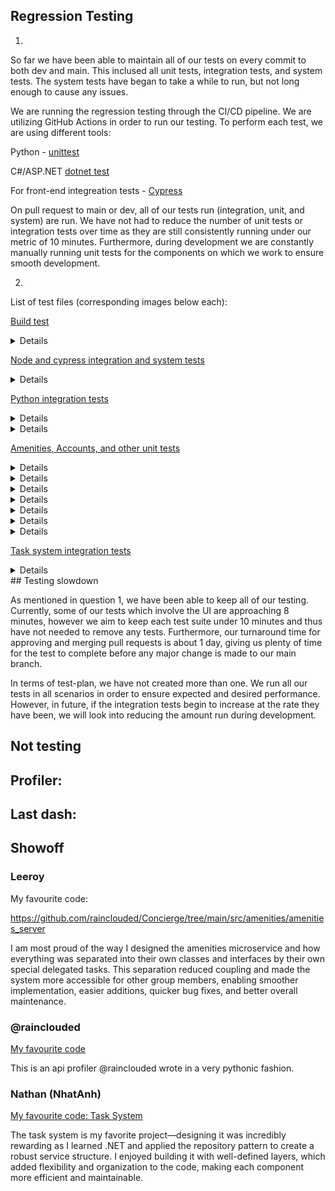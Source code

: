 ## Regression Testing


1.

So far we have been able to maintain all of our tests on every commit to both dev and main. This inclused all unit tests, integration tests, and system tests. The system tests have began to take a while to run, but not long enough to cause any issues.

We are running the regression testing through the CI/CD pipeline. We are utilizing GitHub Actions in order to run our testing. To perform each test, we are using different tools: 

 

Python - [unittest](https://github.com/python/cpython/blob/3.13/Lib/unittest/__init__.py) 

C#/ASP.NET [dotnet test](https://learn.microsoft.com/en-us/dotnet/core/tools/dotnet-test) 

For front-end integreation tests - [Cypress](https://www.cypress.io/) 

 

On pull request to main or dev, all of our tests run (integration, unit, and system) are run. We have not had to reduce the number of unit tests or integration tests over time as they are still consistently running under our metric of 10 minutes. Furthermore, during development we are constantly manually running unit tests for the components on which we work to ensure smooth development. 

2.

List of test files (corresponding images below each): 

[Build test](https://github.com/rainclouded/Concierge/blob/main/.github/workflows/docker-image.yml) 
<summary>
 <details>
  ![Build Test](/docs/sprint_2/images/build.png)
 </details>
</summary>


[Node and cypress integration and system tests](https://github.com/rainclouded/Concierge/blob/main/.github/workflows/integration_system_tests.yml) 
<summary>
 <details>
  ![Integration and System Tests](/docs/sprint_2/images/e2e_int_cypress.png)
 </details>
</summary>

[Python integration tests](https://github.com/rainclouded/Concierge/blob/main/.github/workflows/python-integration-tests.yml) 

<summary>
  <details>
  ![Intehration tests on python 3.10](/docs/sprint_2/images/python310_int.png)
 </details>
  <details>
  ![Integration tests on python 3.11](/docs/sprint_2/images/python311_int.png)
 </details>
</summary>

[Amenities, Accounts, and other unit tests](https://github.com/rainclouded/Concierge/blob/main/.github/workflows/run-unit-tests.yml) 


<summary>
 <details>
  ![Accounts on python 3.9](/docs/sprint_2/images/accounts39_unit.png)
 </details>
  <details>
  ![Accounts on python 3.10](/docs/sprint_2/images/accounts310_unit.png)
 </details>
  <details>
  ![Accounts on python 3.11](/docs/sprint_2/images/accounts_311_unit.png)
 </details>

  <details>
  ![Amenities on python 3.9](/docs/sprint_2/images/amenities_39_unit.png)
 </details>
  <details>
  ![Amenities on python 3.10](/docs/sprint_2/images/amenities_310_unit.png)
 </details>
  <details>
  ![Amenities on python 3.11](/docs/sprint_2/images/amenities_311_unit.png)
 </details>

   <details>
  ![Task system](/docs/sprint_2/images/task_unit.png)
 </details>
</summary>

[Task system integration tests](https://github.com/rainclouded/Concierge/blob/main/.github/workflows/task-system-postgres-integration-tests.yml) 

<summary>

  <details>
     ![Task system](/docs/sprint_2/images/task_system_int.png)

 </details>
</summary>
## Testing slowdown

As mentioned in question 1, we have been able to keep all of our testing. Currently, some of our tests which involve the UI are approaching 8 minutes, however we aim to keep each test suite under 10 minutes and thus have not needed to remove any tests. Furthermore, our turnaround time for approving and merging pull requests is about 1 day, giving us plenty of time for the test to complete before any major change is made to our main branch. 


In terms of test-plan, we have not created more than one. We run all our tests in all scenarios in order to ensure expected and desired performance. However, in future, if the integration tests begin to increase at the rate they have been, we will look into reducing the amount run during development.
## Not testing


## Profiler:



## Last dash:



## Showoff

### Leeroy
My favourite code:

https://github.com/rainclouded/Concierge/tree/main/src/amenities/amenities_server

I am most proud of the way I designed the amenities microservice and how everything was separated into their own classes and interfaces by their own special delegated tasks. This separation reduced coupling and made the system more accessible for other group members, enabling smoother implementation, easier additions, quicker bug fixes, and better overall maintenance.

### @rainclouded
[My favourite code](https://github.com/rainclouded/Concierge/blob/main/src/system_tests/api_profiling/api_profiler.py)


This is an api profiler @rainclouded wrote in a very pythonic fashion.

### Nathan (NhatAnh)

[My favourite code: Task System](https://github.com/rainclouded/Concierge/tree/main/src/task_system)

The task system is my favorite project—designing it was incredibly rewarding as I learned .NET and applied the repository pattern to create a robust service structure. I enjoyed building it with well-defined layers, which added flexibility and organization to the code, making each component more efficient and maintainable.
